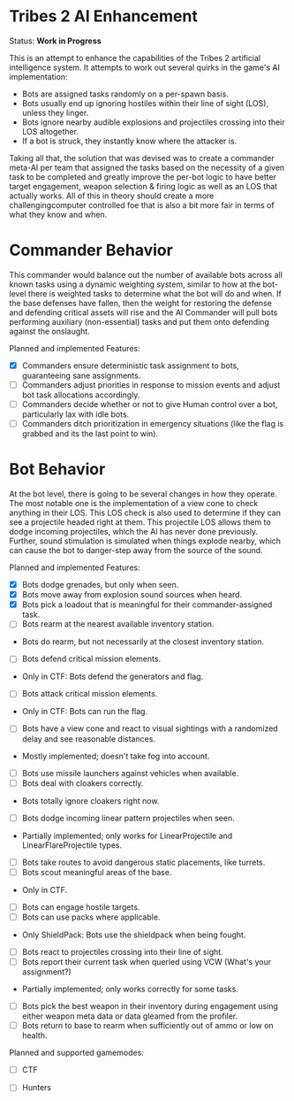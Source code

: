 Tribes 2 AI Enhancement
=======

Status: **Work in Progress**

This is an attempt to enhance the capabilities of the Tribes 2 artificial intelligence system. It attempts to work
out several quirks in the game's AI implementation:

   * Bots are assigned tasks randomly on a per-spawn basis.
   * Bots usually end up ignoring hostiles within their line of sight (LOS), unless they linger.
   * Bots ignore nearby audible explosions and projectiles crossing into their LOS altogether.
   * If a bot is struck, they instantly know where the attacker is.

Taking all that, the solution that was devised was to create a commander meta-AI per team that assigned the tasks based on the necessity of a given task to be completed and greatly improve the per-bot logic to have better target engagement, weapon selection & firing logic as well as an LOS that actually works. All of this in theory should create a more challengingcomputer controlled foe that is also a bit more fair in terms of what they know and when.

Commander Behavior
=======

This commander would balance out the number of available bots across all known tasks using a dynamic weighting system, similar to how at the bot-level there is weighted tasks to determine what the bot will 
do and when. If the base defenses have fallen, then the weight for restoring the defense and defending critical assets will rise and the AI Commander will pull bots performing auxiliary (non-essential) tasks and put them onto defending against the onslaught. 

Planned and implemented Features:

- [x] Commanders ensure deterministic task assignment to bots, guaranteeing sane assignments.
- [ ] Commanders adjust priorities in response to mission events and adjust bot task allocations accordingly.
- [ ] Commanders decide whether or not to give Human control over a bot, particularly lax with idle bots.
- [ ] Commanders ditch prioritization in emergency situations (like the flag is grabbed and its the last point to win).

Bot Behavior
=======

At the bot level, there is going to be several changes in how they operate. The most notable one is the implementation of a 
view cone to check anything in their LOS. This LOS check is also used to determine if they can see a projectile headed right 
at them. This projectile LOS allows them to dodge incoming projectiles, which the AI has never done previously. Further, 
sound stimulation is simulated when things explode nearby, which can cause the bot to danger-step away from the source of 
the sound.

Planned and implemented Features:

- [x] Bots dodge grenades, but only when seen.
- [x] Bots move away from explosion sound sources when heard.
- [x] Bots pick a loadout that is meaningful for their commander-assigned task.
- [ ] Bots rearm at the nearest available inventory station.
- Bots do rearm, but not necessarily at the closest inventory station.
- [ ] Bots defend critical mission elements.
- Only in CTF: Bots defend the generators and flag.
- [ ] Bots attack critical mission elements.
- Only in CTF: Bots can run the flag.
- [ ] Bots have a view cone and react to visual sightings with a randomized delay and see reasonable distances.
- Mostly implemented; doesn't take fog into account.
- [ ] Bots use missile launchers against vehicles when available.
- [ ] Bots deal with cloakers correctly.
- Bots totally ignore cloakers right now.
- [ ] Bots dodge incoming linear pattern projectiles when seen.
- Partially implemented; only works for LinearProjectile and LinearFlareProjectile types.
- [ ] Bots take routes to avoid dangerous static placements, like turrets.
- [ ] Bots scout meaningful areas of the base.
- Only in CTF.
- [ ] Bots can engage hostile targets.
- [ ] Bots can use packs where applicable.
- Only ShieldPack: Bots use the shieldpack when being fought.
- [ ] Bots react to projectiles crossing into their line of sight.
- [ ] Bots report their current task when queried using VCW (What's your assignment?)
- Partially implemented; only works correctly for some tasks.
- [ ] Bots pick the best weapon in their inventory during engagement using either weapon meta data or data gleamed from the profiler.
- [ ] Bots return to base to rearm when sufficiently out of ammo or low on health.

Planned and supported gamemodes:
- [ ] CTF
- [ ] Hunters

